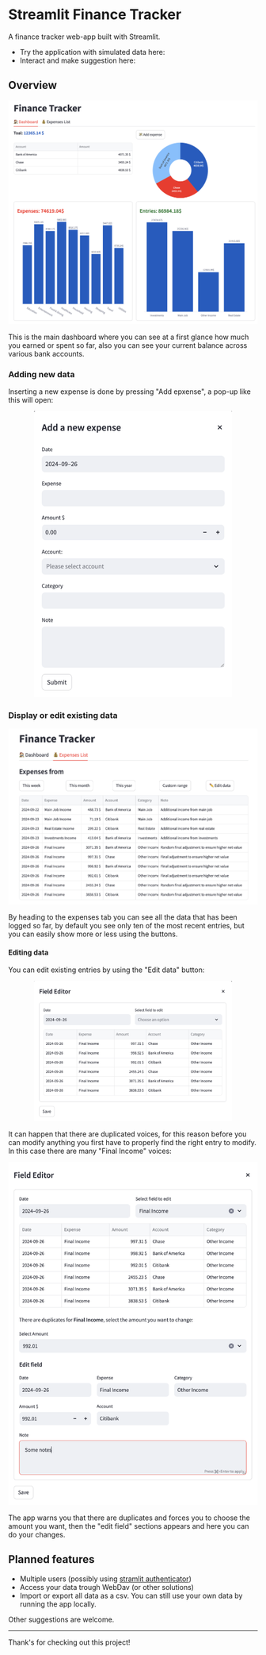 # Streamlit Finance Tracker
A finance tracker web-app built with Streamlit. 
- Try the application with simulated data here:
- Interact and make suggestion here:

## Overview

<p align="center">
    <img src="assets/overview.png" width="600"/>
</p>


This is the main dashboard where you can see at a first glance how much you earned or spent so far, also you can see your current balance across various bank accounts.

### Adding new data

Inserting a new expense is done by pressing "Add epxense", a pop-up like this will open:
<p align="center">
    <img src="assets/add account.png" width="400"/>
</p>


### Display or edit existing data
<p align="center">
    <img src="assets/expenses_tab.png" width="700"/>
</p>

By heading to the expenses tab you can see all the data that has been logged so far, by default you see only ten of the most recent entries, but you can easily show more or less using the buttons. 

#### Editing data

You can edit existing entries by using the "Edit data" button:
<p align="center">
    <img src="assets/edit_data1.png" width="400"/>
</p>

It can happen that there are duplicated voices, for this reason before you can modify anything you first have to properly find the right entry to modify. In this case there are many "Final Income" voices:
<p align="center">
    <img src="assets/edit_data2.png" width="600"/>
</p>

The app warns you that there are duplicates and forces you to choose the amount you want, then the "edit field" sections appears and here you can do your changes.



## Planned features
- Multiple users (possibly using [stramlit authenticator](https://github.com/mkhorasani/Streamlit-Authenticator))
- Access your data trough WebDav (or other solutions)
- Import or export all data as a csv. You can still use your own data by running the app locally. 

Other suggestions are welcome.

---
Thank's for checking out this project!